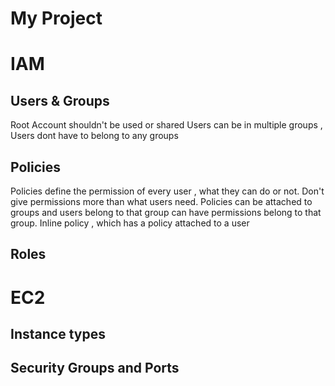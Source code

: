# My Project
# **IAM**
## Users & Groups
Root Account shouldn't be used or shared
Users can be in multiple groups , Users dont have to belong to any groups
## Policies
Policies define the permission of every user , what they can do or not.
Don't give permissions more than what users need.
Policies can be attached to groups and users belong to that group can have permissions belong to that group.
Inline policy , which has a policy attached to a user 
## Roles

# **EC2**
## Instance types
## Security Groups and Ports